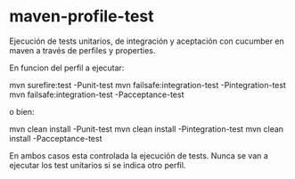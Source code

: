 # maven-profile-test
Ejecución de tests unitarios, de integración y aceptación con cucumber en maven a través de perfiles y properties.

En funcion del perfil a ejecutar:

mvn surefire:test -Punit-test
mvn failsafe:integration-test -Pintegration-test
mvn failsafe:integration-test -Pacceptance-test

o bien:

mvn clean install -Punit-test
mvn clean install -Pintegration-test
mvn clean install -Pacceptance-test

En ambos casos esta controlada la ejecución de tests. Nunca se van a ejecutar los test unitarios si se indica otro perfil.
